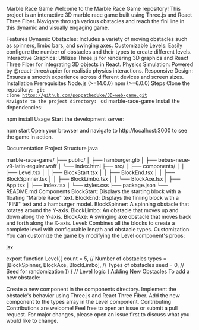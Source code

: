 Marble Race Game
Welcome to the Marble Race Game repository! This project is an interactive 3D marble race game built using Three.js and React Three Fiber. Navigate through various obstacles and reach the fini line in this dynamic and visually engaging game.

Features
Dynamic Obstacles: Includes a variety of moving obstacles such as spinners, limbo bars, and swinging axes.
Customizable Levels: Easily configure the number of obstacles and their types to create different levels.
Interactive Graphics: Utilizes Three.js for rendering 3D graphics and React Three Fiber for integrating 3D objects in React.
Physics Simulation: Powered by @react-three/rapier for realistic physics interactions.
Responsive Design: Ensures a smooth experience across different devices and screen sizes.
Installation
Prerequisites
Node.js (>=14.0.0)
npm (>=6.0.0)
Steps
Clone the repository:
<code>
git clone https://github.com/poppatheduke/3D-web-game.git
Navigate to the project directory:
</code>
cd marble-race-game
Install the dependencies:

npm install
Usage
Start the development server:

npm start
Open your browser and navigate to http://localhost:3000 to see the game in action.

Documentation
Project Structure
java

marble-race-game/
├── public/
│ ├── hamburger.glb
│ ├── bebas-neue-v9-latin-regular.woff
│ └── index.html
├── src/
│ ├── components/
│ │ ├── Level.tsx
│ │ ├── BlockStart.tsx
│ │ ├── BlockEnd.tsx
│ │ ├── BlockSpinner.tsx
│ │ ├── BlockLimbo.tsx
│ │ └── BlockAxe.tsx
│ ├── App.tsx
│ ├── index.tsx
│ └── styles.css
├── package.json
└── README.md
Components
BlockStart: Displays the starting block with a floating "Marble Race" text.
BlockEnd: Displays the finiing block with a "FINI" text and a hamburger model.
BlockSpinner: A spinning obstacle that rotates around the Y-axis.
BlockLimbo: An obstacle that moves up and down along the Y-axis.
BlockAxe: A swinging axe obstacle that moves back and forth along the X-axis.
Level: Combines all the blocks to create a complete level with configurable length and obstacle types.
Customization
You can customize the game by modifying the Level component's props:

jsx

export function Level({
count = 5, // Number of obstacles
types = [BlockSpinner, BlockAxe, BlockLimbo], // Types of obstacles
seed = 0, // Seed for randomization
}) {
// Level logic
}
Adding New Obstacles
To add a new obstacle:

Create a new component in the components directory.
Implement the obstacle's behavior using Three.js and React Three Fiber.
Add the new component to the types array in the Level component.
Contributing
Contributions are welcome! Feel free to open an issue or submit a pull request. For major changes, please open an issue first to discuss what you would like to change.
